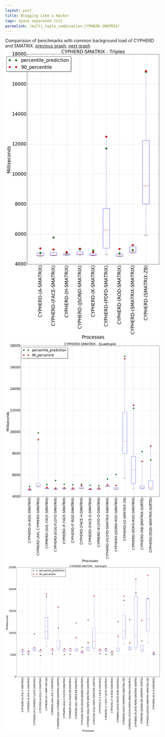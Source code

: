 ```yaml
---
layout: post
title: Blogging Like a Hacker
tags: space separated list
permalink: /multi_tuple_combination_CYPHERD-SMATRIX/
---
```


Comparision of benchmarks with common background load of CYPHERD and SMATRIX.
[previous graph](./multi_tuple_combination_CYPHERD-ROD/), [next graph](./multi_tuple_combination_CYPHERD-SORTD/)
<img src="./images/triple/CYPHERD/CYPHERD-SMATRIX_box.png" alt="graph figure"><img src="./images/quadruple/CYPHERD/CYPHERD-SMATRIX_box.png" alt="graph figure"><img src="./images/quintuple/CYPHERD/CYPHERD-SMATRIX_box.png" alt="graph figure">